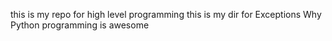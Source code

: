  this is my repo for high level programming
 this is my dir for Exceptions Why Python programming is awesome
